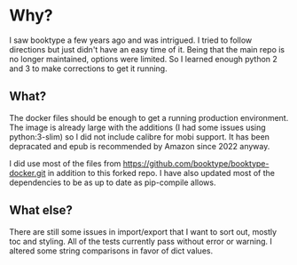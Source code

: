 # Why?

I saw booktype a few years ago and was intrigued. I tried to follow directions but just didn't have an easy time of it.
Being that the main repo is no longer maintained, options were limited. So I learned enough python 2 and 3 to make corrections to get it running.

## What?

The docker files should be enough to get a running production environment. The image is already large with the additions (I had some issues using python:3-slim) so I did not include calibre for mobi support. It has been depracated and epub is recommended by Amazon since 2022 anyway.

I did use most of the files from <https://github.com/booktype/booktype-docker.git> in addition to this forked repo. I have also updated most of the dependencies to be as up to date as pip-compile allows.

## What else?

There are still some issues in import/export that I want to sort out, mostly toc and styling. All of the tests currently pass without error or warning. I altered some string comparisons in favor of dict values.
